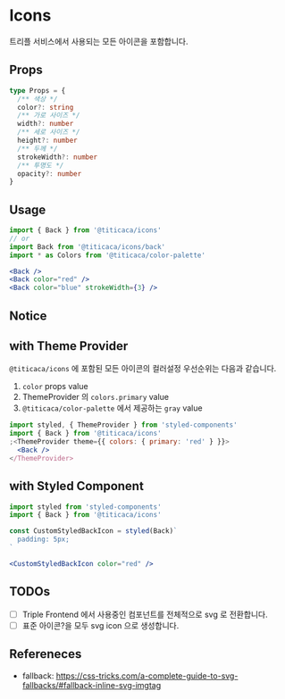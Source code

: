 # Icons

트리플 서비스에서 사용되는 모든 아이콘을 포함합니다.

## Props

```ts
type Props = {
  /** 색상 */
  color?: string
  /** 가로 사이즈 */
  width?: number
  /** 세로 사이즈 */
  height?: number
  /** 두께 */
  strokeWidth?: number
  /** 투명도 */
  opacity?: number
}
```

## Usage

```jsx
import { Back } from '@titicaca/icons'
// or
import Back from '@titicaca/icons/back'
import * as Colors from '@titicaca/color-palette'

<Back />
<Back color="red" />
<Back color="blue" strokeWidth={3} />
```

## Notice

## with Theme Provider

`@titicaca/icons` 에 포함된 모든 아이콘의 컬러설정 우선순위는 다음과 같습니다.

1. `color` props value
2. ThemeProvider 의 `colors.primary` value
3. `@titicaca/color-palette` 에서 제공하는 `gray` value

```jsx
import styled, { ThemeProvider } from 'styled-components'
import { Back } from '@titicaca/icons'
;<ThemeProvider theme={{ colors: { primary: 'red' } }}>
  <Back />
</ThemeProvider>
```

## with Styled Component

```jsx
import styled from 'styled-components'
import { Back } from '@titicaca/icons'

const CustomStyledBackIcon = styled(Back)`
  padding: 5px;
`

<CustomStyledBackIcon color="red" />
```

## TODOs

- [ ] Triple Frontend 에서 사용중인 컴포넌트를 전체적으로 svg 로 전환합니다.
- [ ] 표준 아이콘?을 모두 svg icon 으로 생성합니다.

## Refereneces

- fallback: https://css-tricks.com/a-complete-guide-to-svg-fallbacks/#fallback-inline-svg-imgtag
